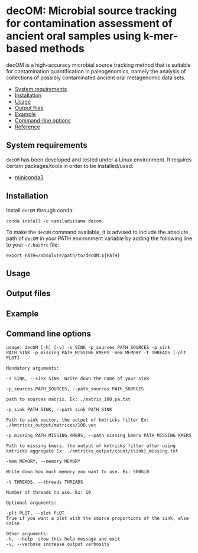 # decOM: Microbial source tracking for contamination assessment of ancient oral samples using k-mer-based methods

decOM is a high-accuracy microbial source tracking method that is suitable for contamination quantification in paleogenomics, namely the analysis of collections of possibly contaminated ancient oral metagenomic data sets.

+ [System requirements](#system-requirements)
+ [Installation](#installation)
+ [Usage](#usage)
+ [Output files](#output-files)
+ [Example](#example)
+ [Command-line options](#command-line-options)
+ [Reference](#reference)

## System requirements

`decOM`  has been developed and tested under a Linux environment.
It requires certain packages/tools in order to be installed/used: 
+ [miniconda3](https://conda.io/en/latest/miniconda.html)

## Installation

Install `decOM` through conda:
```
conda install -c camiladuitama decom
```
To make the ``decOM`` command available, it is advised to include the absolute path of `decOM`  in your PATH environment variable by adding the following line to your `~/.bashrc` file:

```
export PATH=/absolute/path/to/decOM:${PATH}
```

## Usage


## Output files


## Example


## Command line options

```
usage: decOM [-h] [-v] -s SINK -p_sources PATH_SOURCES -p_sink PATH_SINK -p_missing PATH_MISSING_KMERS -mem MEMORY -t THREADS [-plt PLOT]

Mandatory arguments:

-s SINK, --sink SINK  Write down the name of your sink

-p_sources PATH_SOURCES, --path_sources PATH_SOURCES

path to sources matrix. Ex: ./matrix_100.pa.txt

-p_sink PATH_SINK, --path_sink PATH_SINK

Path to sink vector, the output of kmtricks filter Ex: ./kmtricks_output/matrices/100.vec

-p_missing PATH_MISSING_KMERS, --path_missing_kmers PATH_MISSING_KMERS

Path to missing kmers, the output of kmtricks filter after using kmtricks aggregate Ex: ./kmtricks_output/count/{sink}_missing.txt

-mem MEMORY, --memory MEMORY

Write down how much memory you want to use. Ex: 500GiB

-t THREADS, --threads THREADS

Number of threads to use. Ex: 10

Optional arguments:

-plt PLOT, --plot PLOT
True if you want a plot with the source proportions of the sink, else False

Other arguments:
-h, --help  show this help message and exit
-v, --verbose increase output verbosity

```



